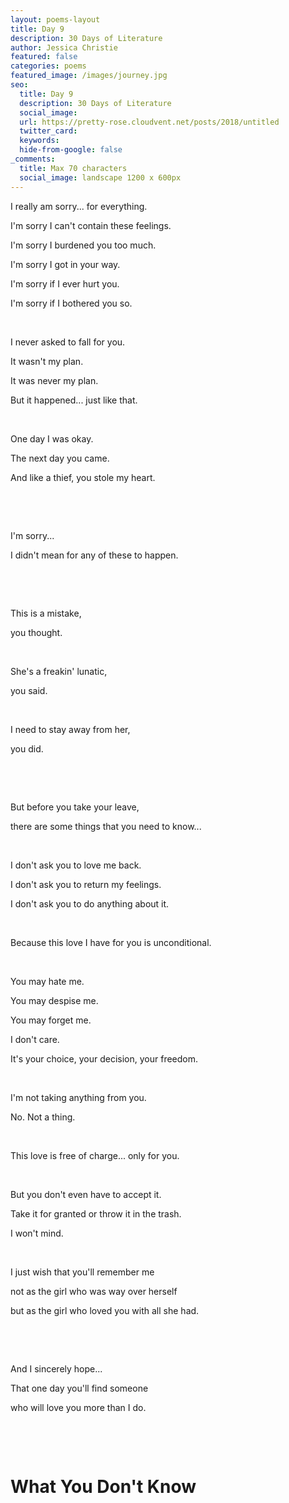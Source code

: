 ```yaml
---
layout: poems-layout
title: Day 9
description: 30 Days of Literature
author: Jessica Christie
featured: false
categories: poems
featured_image: /images/journey.jpg
seo:
  title: Day 9
  description: 30 Days of Literature
  social_image:
  url: https://pretty-rose.cloudvent.net/posts/2018/untitled
  twitter_card:
  keywords:
  hide-from-google: false
_comments:
  title: Max 70 characters
  social_image: landscape 1200 x 600px
---
```

I really am sorry... for everything.

I'm sorry I can't contain these feelings.

I'm sorry I burdened you too much.

I'm sorry I got in your way.

I'm sorry if I ever hurt you.

I'm sorry if I bothered you so.

&nbsp;

I never asked to fall for you.

It wasn't my plan.

It was never my plan.

But it happened... just like that.

&nbsp;

One day I was okay.

The next day you came.

And like a thief, you stole my heart.

&nbsp;

&nbsp;

I'm sorry...

I didn't mean for any of these to happen.

&nbsp;

&nbsp;

This is a mistake,

you thought.

&nbsp;

She's a freakin' lunatic,

you said.

&nbsp;

I need to stay away from her,

you did.

&nbsp;

&nbsp;

But before you take your leave,

there are some things that you need to know...

&nbsp;

I don't ask you to love me back.

I don't ask you to return my feelings.

I don't ask you to do anything about it.

&nbsp;

Because this love I have for you is unconditional.

&nbsp;

You may hate me.

You may despise me.

You may forget me.

I don't care.

It's your choice, your decision, your freedom.

&nbsp;

I'm not taking anything from you.

No. Not a thing.

&nbsp;

This love is free of charge... only for you.

&nbsp;

But you don't even have to accept it.

Take it for granted or throw it in the trash.

I won't mind.

&nbsp;

I just wish that you'll remember me

not as the girl who was way over herself

but as the girl who loved you with all she had.

&nbsp;

&nbsp;

And I sincerely hope...

That one day you'll find someone

who will love you more than I do.

&nbsp;

&nbsp;

# What You Don't Know

&nbsp;

&nbsp;
